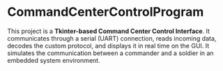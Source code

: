 # CommandCenterControlProgram
This project is a **Tkinter-based Command Center Control Interface**.   It communicates through a serial (UART) connection, reads incoming data, decodes the custom protocol, and displays it in real time on the GUI.   It simulates the communication between a commander and a soldier in an embedded system environment.
